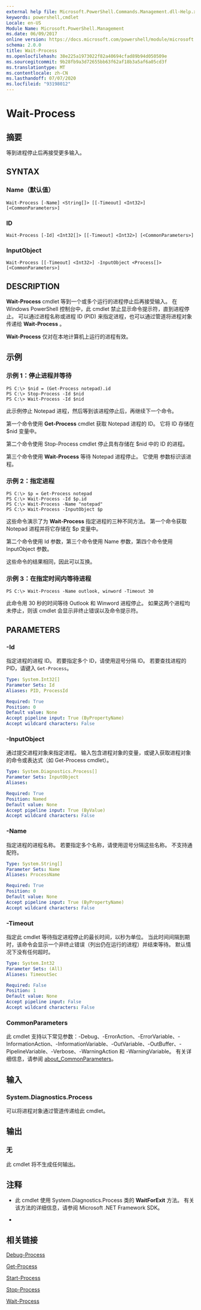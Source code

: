```yaml
---
external help file: Microsoft.PowerShell.Commands.Management.dll-Help.xml
keywords: powershell,cmdlet
Locale: en-US
Module Name: Microsoft.PowerShell.Management
ms.date: 06/09/2017
online version: https://docs.microsoft.com/powershell/module/microsoft.powershell.management/wait-process?view=powershell-5.1&WT.mc_id=ps-gethelp
schema: 2.0.0
title: Wait-Process
ms.openlocfilehash: 38e225a1973022f82a40694cfad89b94d050509e
ms.sourcegitcommit: 9b28fb9a3d72655bb63f62af18b3a5af6a05cd3f
ms.translationtype: MT
ms.contentlocale: zh-CN
ms.lasthandoff: 07/07/2020
ms.locfileid: "93198012"
---
```

# Wait-Process

## 摘要
等到进程停止后再接受更多输入。

## SYNTAX

### Name（默认值）

```
Wait-Process [-Name] <String[]> [[-Timeout] <Int32>] [<CommonParameters>]
```

### ID

```
Wait-Process [-Id] <Int32[]> [[-Timeout] <Int32>] [<CommonParameters>]
```

### InputObject

```
Wait-Process [[-Timeout] <Int32>] -InputObject <Process[]> [<CommonParameters>]
```

## DESCRIPTION
**Wait-Process** cmdlet 等到一个或多个运行的进程停止后再接受输入。
在 Windows PowerShell 控制台中，此 cmdlet 禁止显示命令提示符，直到进程停止。
可以通过进程名称或进程 ID (PID) 来指定进程，也可以通过管道将进程对象传递给 **Wait-Process** 。

**Wait-Process** 仅对在本地计算机上运行的进程有效。

## 示例

### 示例 1：停止进程并等待

```
PS C:\> $nid = (Get-Process notepad).id
PS C:\> Stop-Process -Id $nid
PS C:\> Wait-Process -Id $nid
```

此示例停止 Notepad 进程，然后等到该进程停止后，再继续下一个命令。

第一个命令使用 **Get-Process** cmdlet 获取 Notepad 进程的 ID。
它将 ID 存储在 $nid 变量中。

第二个命令使用 Stop-Process cmdlet 停止具有存储在 $nid 中的 ID 的进程。

第三个命令使用 **Wait-Process** 等待 Notepad 进程停止。
它使用  参数标识该进程。

### 示例 2：指定进程

```
PS C:\> $p = Get-Process notepad
PS C:\> Wait-Process -Id $p.id
PS C:\> Wait-Process -Name "notepad"
PS C:\> Wait-Process -InputObject $p
```

这些命令演示了为 **Wait-Process** 指定进程的三种不同方法。
第一个命令获取 Notepad 进程并将它存储在 $p 变量中。

第二个命令使用 Id  参数，第三个命令使用 Name  参数，第四个命令使用 InputObject  参数。

这些命令的结果相同，因此可以互换。

### 示例 3：在指定时间内等待进程

```
PS C:\> Wait-Process -Name outlook, winword -Timeout 30
```

此命令用 30 秒的时间等待 Outlook 和 Winword 进程停止。
如果这两个进程均未停止，则该 cmdlet 会显示非终止错误以及命令提示符。

## PARAMETERS

### -Id
指定进程的进程 ID。
若要指定多个 ID，请使用逗号分隔 ID。
若要查找进程的 PID，请键入 `Get-Process`。

```yaml
Type: System.Int32[]
Parameter Sets: Id
Aliases: PID, ProcessId

Required: True
Position: 0
Default value: None
Accept pipeline input: True (ByPropertyName)
Accept wildcard characters: False
```

### -InputObject
通过提交进程对象来指定进程。
输入包含进程对象的变量，或键入获取进程对象的命令或表达式（如 Get-Process cmdlet）。

```yaml
Type: System.Diagnostics.Process[]
Parameter Sets: InputObject
Aliases:

Required: True
Position: Named
Default value: None
Accept pipeline input: True (ByValue)
Accept wildcard characters: False
```

### -Name
指定进程的进程名称。
若要指定多个名称，请使用逗号分隔这些名称。
不支持通配符。

```yaml
Type: System.String[]
Parameter Sets: Name
Aliases: ProcessName

Required: True
Position: 0
Default value: None
Accept pipeline input: True (ByPropertyName)
Accept wildcard characters: False
```

### -Timeout
指定此 cmdlet 等待指定进程停止的最长时间，以秒为单位。
当此时间间隔到期时，该命令会显示一个非终止错误（列出仍在运行的进程）并结束等待。
默认情况下没有任何超时。

```yaml
Type: System.Int32
Parameter Sets: (All)
Aliases: TimeoutSec

Required: False
Position: 1
Default value: None
Accept pipeline input: False
Accept wildcard characters: False
```

### CommonParameters
此 cmdlet 支持以下常见参数：-Debug、-ErrorAction、-ErrorVariable、-InformationAction、-InformationVariable、-OutVariable、-OutBuffer、-PipelineVariable、-Verbose、-WarningAction 和 -WarningVariable。 有关详细信息，请参阅 [about_CommonParameters](https://go.microsoft.com/fwlink/?LinkID=113216)。

## 输入

### System.Diagnostics.Process
可以将进程对象通过管道传递给此 cmdlet。

## 输出

### 无
此 cmdlet 将不生成任何输出。

## 注释

* 此 cmdlet 使用 System.Diagnostics.Process 类的 **WaitForExit** 方法。 有关该方法的详细信息，请参阅 Microsoft .NET Framework SDK。

*

## 相关链接

[Debug-Process](Debug-Process.md)

[Get-Process](Get-Process.md)

[Start-Process](Start-Process.md)

[Stop-Process](Stop-Process.md)

[Wait-Process](Wait-Process.md)
